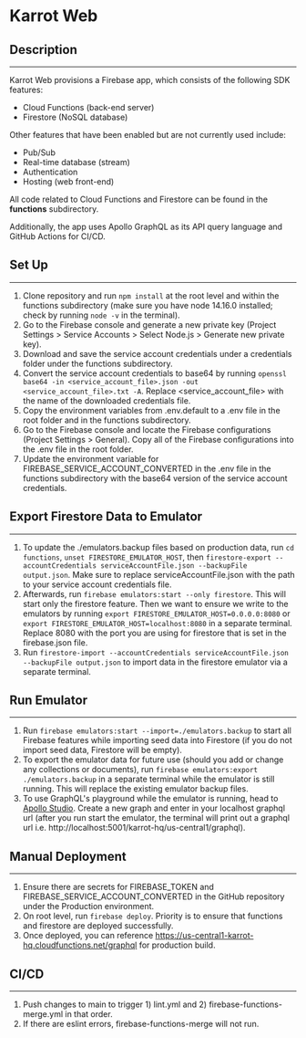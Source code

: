 # Karrot Web

## Description
---
Karrot Web provisions a Firebase app, which consists of the following SDK features:
- Cloud Functions (back-end server)
- Firestore (NoSQL database)

Other features that have been enabled but are not currently used include:
- Pub/Sub
- Real-time database (stream)
- Authentication
- Hosting (web front-end)

All code related to Cloud Functions and Firestore can be found in the **functions** subdirectory.

Additionally, the app uses Apollo GraphQL as its API query language and GitHub Actions for CI/CD.

## Set Up
---
1. Clone repository and run `npm install` at the root level and within the functions subdirectory (make sure you have node 14.16.0 installed; check by running `node -v` in the terminal).
2. Go to the Firebase console and generate a new private key (Project Settings > Service Accounts > Select Node.js > Generate new private key). 
3. Download and save the service account credentials under a credentials folder under the functions subdirectory.
4. Convert the service account credentials to base64 by running `openssl base64 -in <service_account_file>.json -out <service_account_file>.txt -A`. Replace <service_account_file> with the name of the downloaded credentials file.
5. Copy the environment variables from .env.default to a .env file in the root folder and in the functions subdirectory.
6. Go to the Firebase console and locate the Firebase configurations (Project Settings > General). Copy all of the Firebase configurations into the .env file in the root folder.
7. Update the environment variable for FIREBASE_SERVICE_ACCOUNT_CONVERTED in the .env file in the functions subdirectory with the base64 version of the service account credentials.

## Export Firestore Data to Emulator
---
1. To update the ./emulators.backup files based on production data, run `cd functions`, `unset FIRESTORE_EMULATOR_HOST`, then `firestore-export --accountCredentials serviceAccountFile.json --backupFile output.json`. Make sure to replace serviceAccountFile.json with the path to your service account credentials file. 
2. Afterwards, run `firebase emulators:start --only firestore`. This will start only the firestore feature. Then we want to ensure we write to the emulators by running `export FIRESTORE_EMULATOR_HOST=0.0.0.0:8080` or `export FIRESTORE_EMULATOR_HOST=localhost:8080` in a separate terminal. Replace 8080 with the port you are using for firestore that is set in the firebase.json file.
3. Run `firestore-import --accountCredentials serviceAccountFile.json --backupFile output.json` to import data in the firestore emulator via a separate terminal.

## Run Emulator
---
1. Run `firebase emulators:start --import=./emulators.backup` to start all Firebase features while importing seed data into Firestore (if you do not import seed data, Firestore will be empty).
2. To export the emulator data for future use (should you add or change any collections or documents), run `firebase emulators:export ./emulators.backup` in a separate terminal while the emulator is still running. This will replace the existing emulator backup files.
3. To use GraphQL's playground while the emulator is running, head to [Apollo Studio](https://studio.apollographql.com/). Create a new graph and enter in your localhost graphql url (after you run start the emulator, the terminal will print out a graphql url i.e. http://localhost:5001/karrot-hq/us-central1/graphql).

## Manual Deployment
---
1. Ensure there are secrets for FIREBASE_TOKEN and FIREBASE_SERVICE_ACCOUNT_CONVERTED in the GitHub repository under the Production environment.
2. On root level, run `firebase deploy`. Priority is to ensure that functions and firestore are deployed successfully.
3. Once deployed, you can reference https://us-central1-karrot-hq.cloudfunctions.net/graphql for production build.

## CI/CD
---
1. Push changes to main to trigger 1) lint.yml and 2) firebase-functions-merge.yml in that order.
2. If there are eslint errors, firebase-functions-merge will not run.
